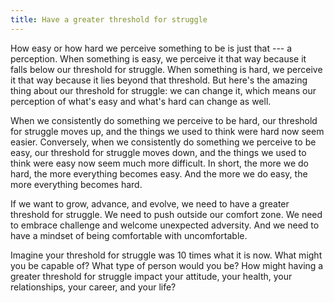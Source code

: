 ```yaml
---
title: Have a greater threshold for struggle
---
```


How easy or how hard we perceive something to be is just that --- a perception. When something is easy, we perceive it that way because it falls below our threshold for struggle. When something is hard, we perceive it that way because it lies beyond that threshold. But here's the amazing thing about our threshold for struggle: we can change it, which means our perception of what's easy and what's hard can change as well.

When we consistently do something we perceive to be hard, our threshold for struggle moves up, and the things we used to think were hard now seem easier. Conversely, when we consistently do something we perceive to be easy, our threshold for struggle moves down, and the things we used to think were easy now seem much more difficult. In short, the more we do hard, the more everything becomes easy. And the more we do easy, the more everything becomes hard.

If we want to grow, advance, and evolve, we need to have a greater threshold for struggle. We need to push outside our comfort zone. We need to embrace challenge and welcome unexpected adversity. And we need to have a mindset of being comfortable with uncomfortable.

Imagine your threshold for struggle was 10 times what it is now. What might you be capable of? What type of person would you be? How might having a greater threshold for struggle impact your attitude, your health, your relationships, your career, and your life?
